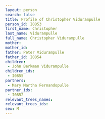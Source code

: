 ```yaml
---
layout: person
search: false
title: Profile of Christopher Vidurampulle
person_id: I0853
first_name: Christopher
last_name: Vidurampulle
full_name: Christopher Vidurampulle
mother: 
mother_id: 
father: Peter Vidurampulle
father_id: I0854
children:
 - John Berkman Vidurampulle
children_ids:
 - I0855
partners:
 - Mary Martha Fernandopulle
partner_ids:
 - I0852
relevant_trees_names:
relevant_trees_ids:
sex: M
---
```


